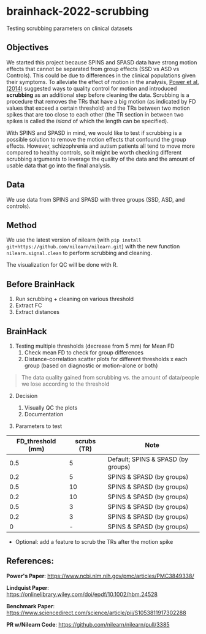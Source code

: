 # brainhack-2022-scrubbing
Testing scrubbing parameters on clinical datasets

## Objectives
We started this project because SPINS and SPASD data have strong motion effects that cannot be separated from group effects (SSD vs ASD vs Controls).
This could be due to differences in the clinical populations given their symptoms. To alleviate the effect of motion in the analysis, 
[Power et al. (2014)](https://github.com/TIGRLab/brainhack-2022-scrubbing/files/10169520/Power.2014.motion.and.scrubbing.pdf) suggested ways to 
quality control for motion and introduced **scrubbing** as an additional step before cleaning the data. 
Scrubbing is a procedure that removes the TRs that have a big motion (as indicated by FD values that exceed a certain threshold) and the TRs between two
motion spikes that are too close to each other (the TR section in between two spikes is called the *island* of which the length can be specified).

With SPINS and SPASD in mind, we would like to test if scrubbing is a possible solution to remove the motion effects that confound the group effects.
However, schizophrenia and autism patients all tend to move more compared to healthy controls, so it might be worth checking different scrubbing
arguments to leverage the quality of the data and the amount of usable data that go into the final analysis.

## Data

We use data from SPINS and SPASD with three groups (SSD, ASD, and controls).

## Method

We use the latest version of nilearn (with `pip install git+https://github.com/nilearn/nilearn.git`) with the new function `nilearn.signal.clean` to 
perform scrubbing and cleaning.

The visualization for QC will be done with R.

## Before BrainHack

1. Run scrubbing + cleaning on various threshold
2. Extract FC
3. Extract distances

## BrainHack

1. Testing multiple thresholds (decrease from 5 mm) for Mean FD
    1. Check mean FD to check for group differences
    2. Distance-correlation scatter plots for different thresholds x each group (based on diagnostic or motion-alone or both)

> The data quality gained from scrubbing vs. the amount of data/people we lose according to the threshold

2. Decision
    1. Visually QC the plots
    2. Documentation

3. Parameters to test

| FD_threshold (mm) | scrubs (TR) | Note |
| -------- | -------- | -------- |
| 0.5     | 5     | Default; SPINS & SPASD (by groups)    |
| 0.2     | 5     | SPINS & SPASD (by groups)    |
| 0.5     | 10     | SPINS & SPASD (by groups)    |
| 0.2     | 10     | SPINS & SPASD (by groups)    |
| 0.5     | 3     | SPINS & SPASD (by groups)    |
| 0.2     | 3     | SPINS & SPASD  (by groups)   |
| 0     | -    | SPINS & SPASD (by groups)    |

* Optional: add a feature to scrub the TRs after the motion spike

## References:

**Power's Paper**: https://www.ncbi.nlm.nih.gov/pmc/articles/PMC3849338/

**Lindquist Paper**: https://onlinelibrary.wiley.com/doi/epdf/10.1002/hbm.24528

**Benchmark Paper**:
https://www.sciencedirect.com/science/article/pii/S1053811917302288

**PR w/Nilearn Code**: https://github.com/nilearn/nilearn/pull/3385

